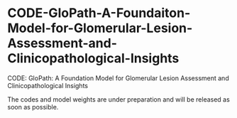# CODE-GloPath-A-Foundaiton-Model-for-Glomerular-Lesion-Assessment-and-Clinicopathological-Insights
CODE: GloPath: A Foundation Model for Glomerular Lesion Assessment and Clinicopathological Insights

The codes and model weights are under preparation and will be released as soon as possible.
